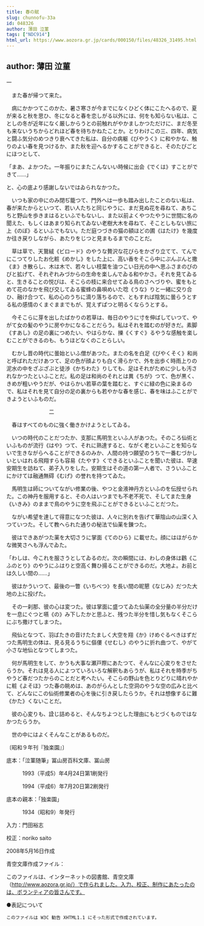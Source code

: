 ```yaml
---
title: 春の賦
slug: chunnofu-33a
id: 048326
author: 薄田 泣菫
tags: ["NDC914"]
html_url: https://www.aozora.gr.jp/cards/000150/files/48326_31495.html
---
```


## author: 薄田 泣菫

一



　また春が帰つて来た。

　病にかかつてこのかた、暑さ寒さが今までになくひどく体にこたへるので、夏が来ると秋を思ひ、冬になると春を恋しがる以外には、何をも知らない私は、ことしの冬が近年になく厳しからうとの前触れがやかましかつただけに、まだ冬至も来ないうちからどれほど春を待ちかねたことか。とりわけこの三、四年、病気と闘ふ気分のめつきり衰へてきた私は、自分の病躯《びやうく》に和やかな、触りのよい春を見つけるか、また秋を迎へるかすることができると、そのたびごとにほつとして、

「まあ、よかつた。一年振りにまたこんないい時候に出会《でくは》すことができて……」

と、心の底より感謝しないではゐられなかつた。



　いつも家の中にのみ閉ぢ籠つて、門外へは一歩も踏み出したことのない私は、春が来たからといつて、若い人たちと同じやうに、まだ見ぬ花を尋ねて、あちこちと野山を歩きまはるといふでもないし、また以前よくやつたやうに世間に名の聞えた、もしくはあまり知られてゐない老樹大木を尋ねて、そことしもない旅に上《のぼ》るといふでもない。ただ庭つづきの猫の額ほどの圃《はたけ》を幾度か往き戻りしながら、あたりをじつと見まもるまでのことだ。

　草は草で、天鵞絨《ビロード》のやうな贅沢な花びらをかざり立てて、てんでにこつてりしたお化粧《めかし》をした上に、高い香をそこら中にぷんぷんと撒《ま》き散らし、木は木で、若々しい枝葉を油つこい日光の中へ思ふさまのびのびと拡げて、それぞれみづからの生命を楽しんでゐる和やかさ。それを見てゐると、生きることの悦びは、そこらの枝に来合せてゐる鳥のさへづりや、蜜をもとめて花のなかを飛び交してゐる蜜蜂の鼻唄めいた唸《うな》りと一緒に交り合ひ、融け合つて、私の心のうちに滴り落ちるので、ともすれば陰気に曇らうとする私の感情のくまぐままでもが、覚えずぱつと明るくならうとする。

　今そこらに芽を出したばかりの若草は、毎日のやうに寸を伸ばしていつて、やがて女の髪のやうに房やかになることだらう。私はそれを踏むのが好きだ。素脚《すあし》の足の裏につめたい、やはらかな、擽《くすぐ》るやうな感触を楽しむことができるのも、もうほどなくのことらしい。

　むかし晋の時代に曇始といふ僧があつた。またの名を白足《びやくそく》和尚と呼ばれただけあつて、足の色が顔よりも白く滑らかで、外を出歩く時雨上りの泥水の中をざぶざぶと徒渉《かちわた》りしても、足はそれがために少しも汚されなかつたといふことだ。私の足は和尚のそれとは異《ちが》つて、色が黒く、きめが粗いやうだが、やはらかい若草の葉を踏むと、すぐに緑の色に染まるので、私はそれを見て自分の足の裏からも若やかな春を感じ、春を味はふことができようといふものだ。



　　　　　　　　二



　春はすべてのものに強く働きかけようとしてゐる。



　いつの時代のことだつたか、支那に馬明生といふ人があつた。そのころ仙術といふものが流行《はや》つて、それに熟達すると、ながく老といふことを知らないで生きながらへることができるのみか、人間の持つ願望のうちで一番むづかしいといはれる飛翔すらも容易《たやす》くできるといふことを聞いた彼は、早速安期生を訪ねて、弟子入りをした。安期生はその道の第一人者で、さういふことにかけては融通無碍《むげ》の誉れを持つてゐた。

　馬明生は師についてながい修業の後、やつと金液神丹方といふのを伝授せられた。この神丹を服用すると、その人はいつまでも不老不死で、そしてまた生身《いきみ》のままで鳥のやうに空を飛ぶことができるといふことだつた。

　ながい希望を達して得意になつた彼は、人々に別れを告げて華陰山の山深く入つていつた。そして教へられた通りの秘法で仙薬を錬つた。

　彼はできあがつた薬を大切さうに掌面《てのひら》に載せた。顔にはほがらかな微笑さへも浮んでゐた。

「わしは、今これを服さうとしてゐるのだ。次の瞬間には、わしの身体は鸛《こふのとり》のやうにふはりと空高く舞ひ揚ることができるのだ。大地よ。お前とは久しい間の……」

　彼はかういつて、最後の一瞥《いちべつ》を長い間の昵懇《なじみ》だつた大地の上に投げた。

　その一刹那、彼の心は変つた。彼は掌面に盛つてゐた仙薬の全分量の半分だけを一息にぐつと嚥《の》み下したかと思ふと、残つた半分を惜し気もなくそこらにぶち撒けてしまつた。

　飛仙となつて、羽ばたきの音けたたましく大空を翔《か》けめぐるべきはずだつた馬明生の体は、見る見るうちに傴僂《せむし》のやうに折れ曲つて、やがて小さな地仙となつてしまつた。



　何が馬明生をして、かうも大事な瀬戸際にあたつて、そんなに心変りをさせたらうか。それは見る人によつていろいろな解釈もあらうが、私はそれを時季がちやうど春だつたからのことだと考へたい。そこらの野山を色とりどりに晴れやかに粧《よそほ》つた春の眺めは、あのがらんとした空洞のやうな空の広みと比べて、どんなにこの仙術修業者の心を後に引き戻したらうか。それは想像するに難《かた》くないことだ。

　彼の心変りも、詮じ詰めると、そんなちよつとした理由にもとづくものではなかつたらうか。

　世の中にはよくそんなことがあるものだ。

〔昭和９年刊『独楽園』〕













底本：「泣菫随筆」冨山房百科文庫、冨山房


　　　1993（平成5）年4月24日第1刷発行

　　　1994（平成6）年7月20日第2刷発行

底本の親本：「独楽園」

　　　1934（昭和9）年発行

入力：門田裕志

校正：noriko saito

2008年5月16日作成

青空文庫作成ファイル：

このファイルは、インターネットの図書館、青空文庫（http://www.aozora.gr.jp/）で作られました。入力、校正、制作にあたったのは、ボランティアの皆さんです。











●表記について


	このファイルは W3C 勧告 XHTML1.1 にそった形式で作成されています。